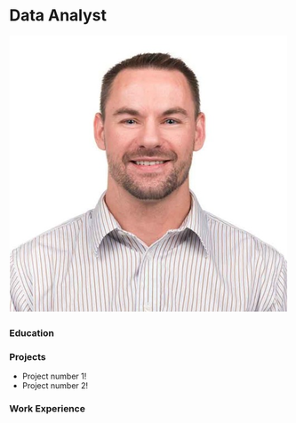 # Data Analyst
![headshot](docs/assets/Russell_headshot.jpg) 

### Education

### Projects
- Project number 1!
- Project number 2!

### Work Experience
